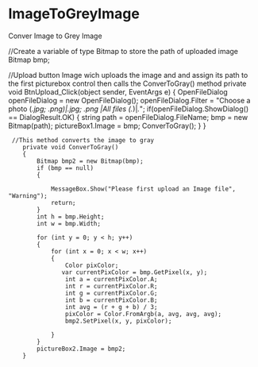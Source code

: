 # ImageToGreyImage
Conver Image to Grey Image

//Create a variable of type Bitmap to store the path of uploaded image
 Bitmap bmp;

//Upload button Image wich uploads the image and and assign its path to the first picturebox control then calls the ConverToGray() method
private void BtnUpload_Click(object sender, EventArgs e)
        {
          OpenFileDialog openFileDialog = new OpenFileDialog();
            openFileDialog.Filter = "Choose a photo (*.jpg; *.png)|*.jpg; *.png |All files (*.*)|*.*";
            if(openFileDialog.ShowDialog() == DialogResult.OK)
            {
                string path = openFileDialog.FileName;
                bmp = new Bitmap(path);
                pictureBox1.Image = bmp;
                ConverToGray();
            }
        }
        
     //This method converts the image to gray   
        private void ConverToGray()
        {
            Bitmap bmp2 = new Bitmap(bmp);
            if (bmp == null)
            {

                MessageBox.Show("Please first upload an Image file", "Warning");
                return;
            }
            int h = bmp.Height;
            int w = bmp.Width;

            for (int y = 0; y < h; y++)
            {
                for (int x = 0; x < w; x++)
                {
                    Color pixColor;
                   var currentPixColor = bmp.GetPixel(x, y);
                    int a = currentPixColor.A;
                    int r = currentPixColor.R;
                    int g = currentPixColor.G;
                    int b = currentPixColor.B;
                    int avg = (r + g + b) / 3;
                    pixColor = Color.FromArgb(a, avg, avg, avg);
                    bmp2.SetPixel(x, y, pixColor);

                }
            }
            pictureBox2.Image = bmp2;
        }

